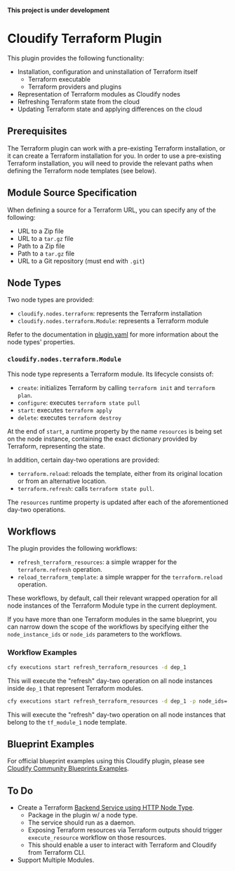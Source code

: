 **This project is under development** 

# Cloudify Terraform Plugin

This plugin provides the following functionality:

* Installation, configuration and uninstallation of Terraform itself
    * Terraform executable
    * Terraform providers and plugins
* Representation of Terraform modules as Cloudify nodes
* Refreshing Terraform state from the cloud
* Updating Terraform state and applying differences on the cloud

## Prerequisites

The Terraform plugin can work with a pre-existing Terraform installation, or it can create a Terraform
installation for you. In order to use a pre-existing Terraform installation, you will need to provide
the relevant paths when defining the Terraform node templates (see below).

## Module Source Specification

When defining a source for a Terraform URL, you can specify any of the following:

* URL to a Zip file
* URL to a `tar.gz` file
* Path to a Zip file
* Path to a `tar.gz` file
* URL to a Git repository (must end with `.git`)

## Node Types

Two node types are provided:

* `cloudify.nodes.terraform`: represents the Terraform installation
* `cloudify.nodes.terraform.Module`: represents a Terraform module

Refer to the documentation in [plugin.yaml](plugin.yaml) for more information about the node
types' properties.

### `cloudify.nodes.terraform.Module`

This node type represents a Terraform module. Its lifecycle consists of:

* `create`: initializes Terraform by calling `terraform init` and `terraform plan`.
* `configure`: executes `terraform state pull`
* `start`: executes `terraform apply`
* `delete`: executes `terraform destroy`

At the end of `start`, a runtime property by the name `resources` is being set on the node instance,
containing the exact dictionary provided by Terraform, representing the state.

In addition, certain day-two operations are provided:

* `terraform.reload`: reloads the template, either from its original location or from an alternative
  location.
* `terraform.refresh`: calls `terraform state pull`. 

The `resources` runtime property is updated after each of the aforementioned day-two operations.

## Workflows

The plugin provides the following workflows:

* `refresh_terraform_resources`: a simple wrapper for the `terraform.refresh` operation.
* `reload_terraform_template`: a simple wrapper for the `terraform.reload` operation.

These workflows, by default, call their relevant wrapped operation for all node instances of the
Terraform Module type in the current deployment.

If you have more than one Terraform modules in the same blueprint, you can narrow down the scope of the
workflows by specifying either the `node_instance_ids` or `node_ids` parameters to the workflows.

### Workflow Examples

```bash
cfy executions start refresh_terraform_resources -d dep_1
```

This will execute the "refresh" day-two operation on all node instances inside `dep_1` that represent Terraform
modules.

```bash
cfy executions start refresh_terraform_resources -d dep_1 -p node_ids=[tf_module_1]
```

This will execute the "refresh" day-two operation on all node instances that belong to the `tf_module_1` node
template.

## Blueprint Examples

For official blueprint examples using this Cloudify plugin, please see [Cloudify Community Blueprints Examples](https://github.com/cloudify-community/blueprint-examples/).

## To Do

  * Create a Terraform [Backend Service using HTTP Node Type](https://www.terraform.io/docs/backends/types/http.html).
    * Package in the plugin w/ a node type.
    * The service should run as a daemon.
    * Exposing Terraform resources via Terraform outputs should trigger `execute_resource` workflow on those resources.
    * This should enable a user to interact with Terraform and Cloudify from Terraform CLI.
  * Support Multiple Modules.

